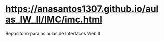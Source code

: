 # https://anasantos1307.github.io/aulas_IW_II/IMC/imc.html
Repositório para as aulas de Interfaces Web II
